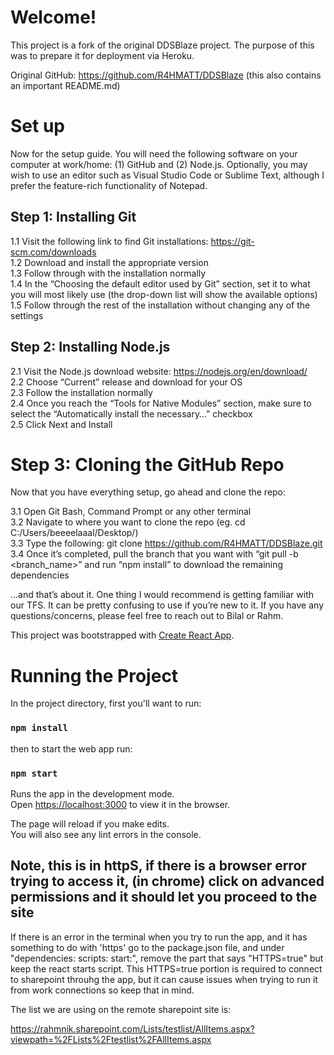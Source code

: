 # Welcome!

This project is a fork of the original DDSBlaze project. The purpose of this was to prepare it for deployment via Heroku.

Original GitHub: https://github.com/R4HMATT/DDSBlaze (this also contains an important README.md) <br/>
 
# Set up

Now for the setup guide. You will need the following software on your computer at work/home: (1) GitHub and (2) Node.js. Optionally, you may wish to use an editor such as Visual Studio Code or Sublime Text, although I prefer the feature-rich functionality of Notepad.

## Step 1: Installing Git

1.1 Visit the following link to find Git installations: https://git-scm.com/downloads<br/>
1.2 Download and install the appropriate version<br/>
1.3 Follow through with the installation normally<br/>
1.4 In the “Choosing the default editor used by Git” section, set it to what you will most likely use (the drop-down list will show the available options)<br/>
1.5 Follow through the rest of the installation without changing any of the settings
 

## Step 2: Installing Node.js

2.1 Visit the Node.js download website: https://nodejs.org/en/download/<br/>
2.2 Choose “Current” release and download for your OS<br/>
2.3 Follow the installation normally<br/>
2.4 Once you reach the “Tools for Native Modules” section, make sure to select the “Automatically install the necessary…” checkbox<br/>
2.5 Click Next and Install
 

# Step 3: Cloning the GitHub Repo

Now that you have everything setup, go ahead and clone the repo:

3.1 Open Git Bash, Command Prompt or any other terminal<br/>
3.2 Navigate to where you want to clone the repo (eg. cd C:/Users/beeeelaaal/Desktop/)<br/>
3.3 Type the following: git clone https://github.com/R4HMATT/DDSBlaze.git<br/>
3.4 Once it’s completed, pull the branch that you want with “git pull -b <branch_name>” and run “npm install” to download the remaining dependencies<br/>
 
…and that’s about it. One thing I would recommend is getting familiar with our TFS. It can be pretty confusing to use if you’re new to it. If you have any questions/concerns, please feel free to reach out to Bilal or Rahm.

This project was bootstrapped with [Create React App](https://github.com/facebook/create-react-app).

# Running the Project

In the project directory, first you'll want to run:

### `npm install` 

then to start the web app run:

### `npm start`

Runs the app in the development mode.<br>
Open [https://localhost:3000](https://localhost:3000) to view it in the browser.

The page will reload if you make edits.<br>
You will also see any lint errors in the console.

## Note, this is in httpS, if there is a browser error trying to access it, (in chrome) click on advanced permissions and it should let you proceed to the site

If there is an error in the terminal when you try to run the app, and it has something to do with 'https' go to the package.json file, and under "dependencies: scripts: start:", remove the part that says "HTTPS=true" but keep the react starts script. This HTTPS=true portion is required to connect to sharepoint throuhg the app, but it can cause issues when trying to run it from work connections so keep that in mind.

The list we are using on the remote sharepoint site is:

https://rahmnik.sharepoint.com/Lists/testlist/AllItems.aspx?viewpath=%2FLists%2Ftestlist%2FAllItems.aspx

